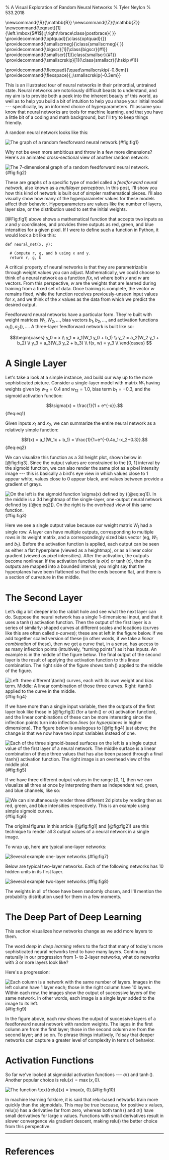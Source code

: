 % A Visual Exploration of Random Neural Networks
% Tyler Neylon
% 533.2018

\newcommand{\R}{\mathbb{R}}
\newcommand{\Z}{\mathbb{Z}}
\newcommand{\eqnset}[1]{\left.\mbox{$#1$}\;\;\right\rbrace\class{postbrace}{ }}
\providecommand{\optquad}{\class{optquad}{}}
\providecommand{\smallscrneg}{\class{smallscrneg}{ }}
\providecommand{\bigscr}[1]{\class{bigscr}{#1}}
\providecommand{\smallscr}[1]{\class{smallscr}{#1}}
\providecommand{\smallscrskip}[1]{\class{smallscr}{\hskip #1}}

\providecommand{\flexquad}{\quad\smallscrskip{-0.8em}}
\providecommand{\flexspace}{\;\;\smallscrskip{-0.3em}}

This is an illustrated tour of neural networks in their primordial, untrained
state. Neural networks are notoriously difficult beasts to understand, and my
aim is to provide both a peek into the inherent beauty of this world, as well as
to help you build a bit of intuition to help you shape your initial model ---
specifically, by an informed choice of hyperparameters. I'll assume you know
that neural networks are tools for machine learning, and that you have a little
bit of a coding and math background, but I'll try to keep things friendly.

A random neural network looks like this:

![The graph of a random feedforward neural network.](images/randnn2.png){#fig:fig1}

Why not be even more ambitious and throw in a few more dimensions?
Here's an animated cross-sectional view of another random network:

![The 7-dimensional graph of a random feedforward neural network.](images/randnn_animated.gif){#fig:fig2}

These are graphs of a specific type of model called a *feedforward neural
network*, also known as a *multilayer perceptron*. In this post, I'll show you
how this kind of network is built out of simpler mathematical pieces. I'll also
visually show how many of the hyperparameter values for these models affect
their behavior. Hyperparameters are values like the number of layers, layer
size, or the distribution used to set the initial weights.

[@Fig:fig1] above shows a mathematical function that accepts two inputs as
$x$ and $y$ coordinates, and provides three outputs as red, green, and blue
intensities for a given pixel. If I were to define such a function in Python, it
would look a bit like this:

```
def neural_net(x, y):

  # Compute r, g, and b using x and y.
  return r, g, b
```

A critical property of neural networks is that they are parametrizable through
weight values you can adjust. Mathematically, we could choose to think of a
neural network as a function $f(x, w)$ where both $x$ and $w$ are vectors. From
this perspective, $w$ are the weights that are learned during training from a
fixed set of data. Once training is complete, the vector $w$ remains fixed,
while the function receives previously-unseen input values for $x,$ and we think
of the $x$ values as the data from which we predict the desired output.

Feedforward neural networks have a particular form. They're built with weight
matrices $W_1, W_2, \ldots,$ bias vectors $b_1, b_2, \ldots,$ and activation
functions $a_1(), a_2(), \ldots.$ A three-layer feedforward network is built
like so:

$$\begin{cases}
y_0 = x \\
y_1 = a_1(W_1 y_0 + b_1) \\
y_2 = a_2(W_2 y_1 + b_2) \\
y_3 = a_3(W_3 y_2 + b_3) \\
f(x, w) = y_3 \\
\end{cases}
$$

# A Single Layer

Let's take a look at a simple instance, and build our way up to the more
sophisticated picture. Consider a single-layer model with matrix $W_1$ having
weights given by $w_{11} = 0.4$ and $w_{12} = 1.0,$ bias term $b_1=-0.3,$ and
the sigmoid activation function:

$$\sigma(x) = \frac{1}{1 + e^{-x}}.$$ {#eq:eq1}

Given inputs $x_1$ and $x_2,$ we can summarize the entire neural network as a
relatively simple function:

$$f(x) = a_1(W_1x + b_1) = \frac{1}{1+e^{-0.4x_1-x_2+0.3}}.$$ {#eq:eq2}

We can visualize this function as a 3d height plot, shown below in [@fig:fig3].
Since the output values are constrained to the [0, 1] interval by the sigmoid
function, we can also render the same plot as a pixel intensity image --- this
is basically a bird's eye view in which values close to 1 appear white, values
close to 0 appear black, and values between provide a gradient of grays.

![On the left is the sigmoid function $\sigma(x)$ defined by ([@eq:eq1]).
In the middle is a 3d heightmap of the single-layer, one-output neural network
defined by ([@eq:eq2]). On the right is the overhead view of this same function.
](images/gray_sigmoid.png){#fig:fig3}

Here we see a single output value because our weight matrix $W_1$ had a
single row. A layer can have multiple outputs, corresponding to multiple rows
in its weight matrix, and a correspondingly sized bias vector (eg, $W_1$ and
$b_1$).
Before the activation function is applied, each output can be seen as either
a flat hyperplane (viewed as a heightmap), or as a linear color gradient
(viewed as
pixel intensities). After the activation, the outputs become nonlinear. If
the activation function is $\sigma(x)$ or $\tanh(x)$, then the outputs are
mapped
into a bounded interval; you might say that the hyperplanes have been flattened
so that the ends become flat, and there is a section of curvature in the middle.

# The Second Layer

Let’s dig a bit deeper into the rabbit hole and see what the next layer can do.
Suppose the neural network has a single 1-dimensional input,
and that it uses a $\tanh()$
activation function. Then the output of the first layer is a series of
similarly-shaped curves at different scales and locations (curves like this
are often called *s-curves*); these are at left in the figure below. If we add
together scaled version of these (in other words, if we take a *linear
combination* of these), then we get a
curve that, in a sense, has access to as many
inflection points (intuitively, “turning points”) as it has inputs. An
example is in the middle of the figure below. The final output of the second
layer is the result of applying the activation function to this linear
combination. The right side of the figure shows $\tanh()$ applied to the middle
of the figure.

![Left: three different $\tanh()$ curves, each with its own weight and bias
term. Middle: A linear combination of those three curves. Right: $\tanh()$
applied to the curve in the middle.](images/scurves@2x.png){#fig:fig4}

If we have more than a single input variable, then the outputs of the first
layer look like those in [@fig:fig3] (for a $\tanh()$ or $\sigma()$
activation function),
and the linear combinations of these can be more interesting since the
inflection points turn into inflection *lines* (or *hyperplanes* in higher
dimensions). The figure below is analogous to [@fig:fig4] just above; the change
is that we now have two input variables instead of one.

![Each of the three sigmoid-based surfaces on the left is a single output value
of the first layer of a neural network. The middle surface is a linear
combination of these three values that has also been passed through a final
$\tanh()$ activation function. The right image is an overhead view of the middle
plot.](images/3d_scurves@2x.png){#fig:fig5}

If we have three different output values in the range [0, 1], then we can
visualize all three at once by interpreting them as independent red, green,
and blue channels, like so:

![
We can simultaneously render three different 2d plots by rending then as red,
green, and blue intensities respectively. This is an example using simple
sigmoid curves.
](images/rgb_added@2x.png){#fig:fig6}

The original figures in this article ([@fig:fig1] and [@fig:fig2])
use this technique to render all 3 output values of a neural network in a single
image.

To wrap up, here are typical one-layer networks:

![Several example one-layer networks.](images/typical1layers@2x.png){#fig:fig7}

Below are typical two-layer networks. Each of the following networks has 10
hidden units in its first layer.

![Several example two-layer networks.](images/typical2layers@2x.png){#fig:fig8}

The weights in all of those have been randomly chosen, and I'll mention the
probability distribution used for them in a few moments.

# The Deep Part of Deep Learning

This section visualizes how networks change as we add more layers to them.

The word *deep* in *deep learning* refers to the fact that many of today's more
sophisticated neural networks tend to have many layers. Continuing naturally in
our progression from 1- to 2-layer networks, what do networks with 3 or nore
layers look like?

Here's a progression:

![Each column is a network with the same number of layers. Images in the left
column have 1 layer each; those in the right column have 10 layers. Within each
row, the images show the output of successive layers of the *same* network. In
other words, each image is a single layer added to the image to its left.
](images/inc_depth@2x.png){#fig:fig9}

In the figure above, each row shows the output of successive layers of a
feedforward neural network with random weights. The iages in the first column
are from the first layer; those in the second column are from the second layer;
and so on. To phrase things intuitively, I'd say that deeper networks can
capture a greater level of complexity in terms of behavior.

# Activation Functions

So far we've looked at sigmoidal activation functions --- $\sigma()$ and
$\tanh().$ Another popular choice is $\text{relu}(x) = \max(x, 0).$

![The function $\text{relu}(x) = \max(x, 0).$](images/relu@2x.png){#fig:fig10}

In machine learning folklore, it is said that relu-based networks train more
quickly than the sigmoidals. This may be true because, for positive $x$ values,
$\text{relu}(x)$ has a derivative far from zero, whereas both $\tanh()$ and
$\sigma()$ have small derivatives for large $x$ values. Functions with small
derivatives result in slower convergence via gradient descent, making
$\text{relu}()$ the better choice from this perspective.


---

# References
